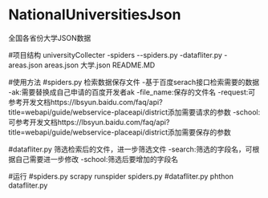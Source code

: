 # NationalUniversitiesJson
全国各省份大学JSON数据


#项目结构
universityCollecter
-spiders
--spiders.py
-datafliter.py
-areas.json
areas.json
大学.json
README.MD


#使用方法
#spiders.py 检索数据保存文件 -基于百度serach接口检索需要的数据
-ak:需要替换成自己申请的百度开发者ak
-file_name:保存的文件名
-request:可参考开发文档https://lbsyun.baidu.com/faq/api?title=webapi/guide/webservice-placeapi/district添加需要请求的参数
-school:可参考开发文档https://lbsyun.baidu.com/faq/api?title=webapi/guide/webservice-placeapi/district添加需要保存的参数

#datafliter.py 筛选检索后的文件，进一步筛选文件
-search:筛选的字段名，可根据自己需要进一步修改
-school:筛选后要增加的字段名

#运行
#spiders.py scrapy runspider spiders.py
#datafliter.py phthon datafliter.py
